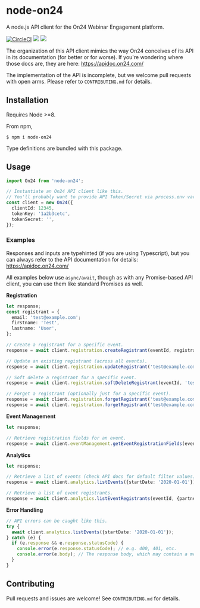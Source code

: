 # node-on24

A node.js API client for the On24 Webinar Engagement platform.

[![CircleCI](https://circleci.com/gh/the-automaton/node-on24/tree/master.svg?style=svg)](https://circleci.com/gh/the-automaton/node-on24/tree/master) ![](https://github.com/the-automaton/node-on24/workflows/Build/badge.svg) [![](https://img.shields.io/badge/TypeScript-Ready-blue.svg)](https://www.typescriptlang.org/)

The organization of this API client mimics the way On24 conceives of its API in
its documentation (for better or for worse). If you're wondering where those
docs are, they are here: https://apidoc.on24.com/

The implementation of the API is incomplete, but we welcome pull requests with
open arms. Please refer to `CONTRIBUTING.md` for details.

## Installation

Requires Node >=8.

From npm,

```sh-session
$ npm i node-on24
```

Type definitions are bundled with this package.

## Usage

```typescript
import On24 from 'node-on24';

// Instantiate an On24 API client like this.
// You'll probably want to provide API Token/Secret via process.env variables.
const client = new On24({
  clientId: 12345,
  tokenKey: '1a2b3cetc',
  tokenSecret: '',
});
```

### Examples

Responses and inputs are typehinted (if you are using Typescript), but you can
always refer to the API documentation for details: https://apidoc.on24.com/

All examples below use `async/await`, though as with any Promise-based API
client, you can use them like standard Promises as well.

**Registration**

```typescript
let response;
const registrant = {
  email: 'test@example.com';
  firstname: 'Test',
  lastname: 'User',
};

// Create a registrant for a specific event.
response = await client.registration.createRegistrant(eventId, registrant);

// Update an existing registrant (across all events).
response = await client.registration.updateRegistrant('test@example.com', registrant);

// Soft delete a registrant for a specific event.
response = await client.registration.softDeleteRegistrant(eventId, 'test@example.com');

// Forget a registrant (optionally just for a specific event).
response = await client.registration.forgetRegistrant('test@example.com', eventId);
response = await client.registration.forgetRegistrant('test@example.com');
```

**Event Management**

```typescript
let response;

// Retrieve registration fields for an event.
response = await client.eventManagement.getEventRegistrationFields(eventId);
```

**Analytics**

```typescript
let response;

// Retrieve a list of events (check API docs for default filter values)
response = await client.analytics.listEvents({startDate: '2020-01-01'});

// Retrieve a list of event registrants.
response = await client.analytics.listEventRegistrants(eventId, {partnerref: 'someco'});
```

**Error Handling**

```typescript
// API errors can be caught like this.
try {
  await client.analytics.listEvents({startDate: '2020-01-01'});
} catch (e) {
  if (e.response && e.response.statusCode) {
    console.error(e.response.statusCode); // e.g. 400, 401, etc.
    console.error(e.body); // The response body, which may contain a message.
  }
}
```

## Contributing

Pull requests and issues are welcome!  See `CONTRIBUTING.md` for details.
